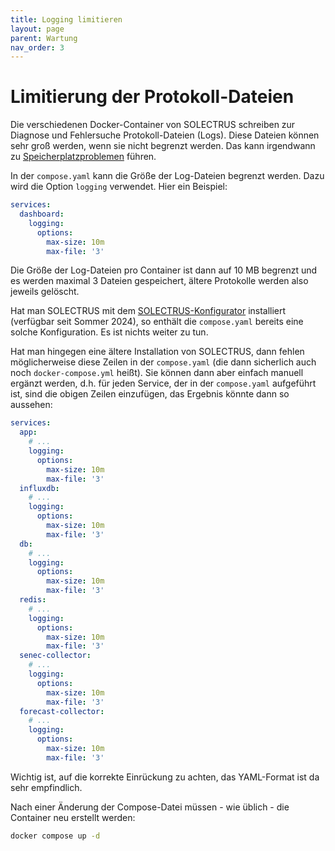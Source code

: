 ```yaml
---
title: Logging limitieren
layout: page
parent: Wartung
nav_order: 3
---
```


# Limitierung der Protokoll-Dateien

Die verschiedenen Docker-Container von SOLECTRUS schreiben zur Diagnose und Fehlersuche Protokoll-Dateien (Logs). Diese Dateien können sehr groß werden, wenn sie nicht begrenzt werden. Das kann irgendwann zu [Speicherplatzproblemen](https://github.com/orgs/solectrus/discussions/3748) führen.

In der `compose.yaml` kann die Größe der Log-Dateien begrenzt werden. Dazu wird die Option `logging` verwendet. Hier ein Beispiel:

```yaml
services:
  dashboard:
    logging:
      options:
        max-size: 10m
        max-file: '3'
```

Die Größe der Log-Dateien pro Container ist dann auf 10 MB begrenzt und es werden maximal 3 Dateien gespeichert, ältere Protokolle werden also jeweils gelöscht.

Hat man SOLECTRUS mit dem [SOLECTRUS-Konfigurator](https://configurator.solectrus.de/) installiert (verfügbar seit Sommer 2024), so enthält die `compose.yaml` bereits eine solche Konfiguration. Es ist nichts weiter zu tun.

Hat man hingegen eine ältere Installation von SOLECTRUS, dann fehlen möglicherweise diese Zeilen in der `compose.yaml` (die dann sicherlich auch noch `docker-compose.yml` heißt). Sie können dann aber einfach manuell ergänzt werden, d.h. für jeden Service, der in der `compose.yaml` aufgeführt ist, sind die obigen Zeilen einzufügen, das Ergebnis könnte dann so aussehen:

```yaml
services:
  app:
    # ...
    logging:
      options:
        max-size: 10m
        max-file: '3'
  influxdb:
    # ...
    logging:
      options:
        max-size: 10m
        max-file: '3'
  db:
    # ...
    logging:
      options:
        max-size: 10m
        max-file: '3'
  redis:
    # ...
    logging:
      options:
        max-size: 10m
        max-file: '3'
  senec-collector:
    # ...
    logging:
      options:
        max-size: 10m
        max-file: '3'
  forecast-collector:
    # ...
    logging:
      options:
        max-size: 10m
        max-file: '3'
```

Wichtig ist, auf die korrekte Einrückung zu achten, das YAML-Format ist da sehr empfindlich.

Nach einer Änderung der Compose-Datei müssen - wie üblich - die Container neu erstellt werden:

```bash
docker compose up -d
```
